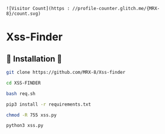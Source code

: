 ```
![Visitor Count](https : //profile-counter.glitch.me/{MRX-8}/count.svg)
```
# Xss-Finder


## 📀 Installation 📀


```bash
git clone https://github.com/MRX-8/Xss-finder

cd XSS-FINDER

bash req.sh

pip3 install -r requirements.txt

chmod -R 755 xss.py

python3 xss.py

```
